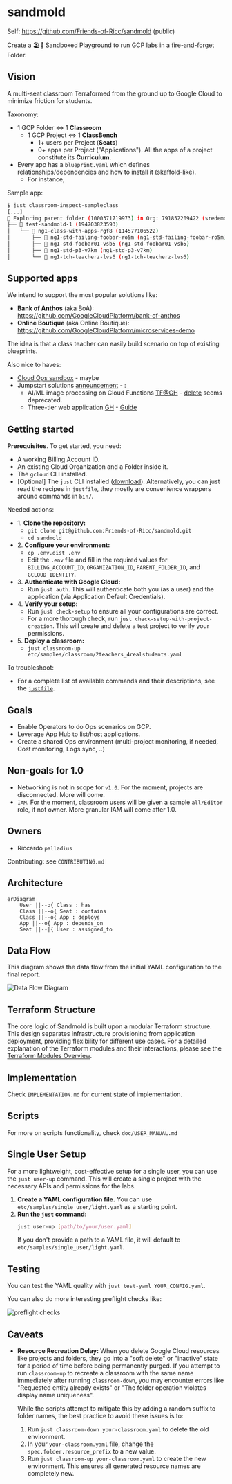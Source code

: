 # sandmold

Self: https://github.com/Friends-of-Ricc/sandmold (public)

Create a 🏖️🎲 Sandboxed Playground to run GCP labs in a fire-and-forget Folder.

## Vision

A multi-seat classroom Terraformed from the ground up to Google Cloud to minimize friction for students.

Taxonomy:

* 1 GCP Folder <=> 1 **Classroom**
  * 1 GCP Project <=> 1 **ClassBench**
    * 1+ users per Project (**Seats**)
    * 0+ apps per Project ("Applications"). All the apps of a project constitute its **Curriculum**.
* Every app has a `blueprint.yaml` which defines relationships/dependencies and how to install it (skaffold-like).
    * For instance,

Sample app:


```bash
$ just classroom-inspect-sampleclass
[...]
🌳 Exploring parent folder (1000371719973) in Org: 791852209422 (sredemo.dev)
├── 📁 test-sandmold-1 (194703823593)
│   └── 📁 ng1-class-with-apps-rgf8 (114577106522)
│       ├── 🧩 ng1-std-failing-foobar-ro5m (ng1-std-failing-foobar-ro5m)
│       ├── 🧩 ng1-std-foobar01-vsb5 (ng1-std-foobar01-vsb5)
│       ├── 🧩 ng1-std-p3-v7km (ng1-std-p3-v7km)
│       └── 🧩 ng1-tch-teacherz-lvs6 (ng1-tch-teacherz-lvs6)
```

## Supported apps

We intend to support the most popular solutions like:
* **Bank of Anthos** (aka BoA): https://github.com/GoogleCloudPlatform/bank-of-anthos
* **Online Boutique** (aka Online Boutique): https://github.com/GoogleCloudPlatform/microservices-demo

The idea is that a class teacher can easily build scenario on top of existing blueprints.

Also nice to haves:

* [Cloud Ops sandbox](https://github.com/GoogleCloudPlatform/cloud-ops-sandbox) - maybe
* Jumpstart solutions [announcement](https://cloud.google.com/blog/products/application-modernization/introducing-google-cloud-jump-start-solutions) - :
  * AI/ML image processing on Cloud Functions [TF@GH](https://github.com/GoogleCloudPlatform/terraform-ml-image-annotation-gcf/tree/sic-jss/infra) - [delete](https://cloud.google.com/architecture/ai-ml/image-processing-cloud-functions?_gl=1*18ivjg4*_ga*MTU4NDM3ODU4My4xNzUxMzU5MDE2*_ga_WH2QY8WWF5*czE3NTEzNjQ0NzAkbzIkZzEkdDE3NTEzNjQ0NzMkajU3JGwwJGgw) seems deprecated.
  * Three-tier web application [GH](https://github.com/GoogleCloudPlatform/terraform-google-three-tier-web-app/tree/sic-jss-3) - [Guide](https://cloud.google.com/architecture/application-development/three-tier-web-app?_gl=1*1vwq5ks*_ga*MTU4NDM3ODU4My4xNzUxMzU5MDE2*_ga_WH2QY8WWF5*czE3NTEzNjQ0NzAkbzIkZzEkdDE3NTEzNjQ2MTgkajEyJGwwJGgw)

## Getting started

**Prerequisites**. To get started, you need:

* A working Billing Account ID.
* An existing Cloud Organization and a Folder inside it.
* The `gcloud` CLI installed.
* [Optional] The `just` CLI installed ([download](https://github.com/casey/just)). Alternatively, you can just read the recipes in `justfile`, they mostly are convenience wrappers around commands in `bin/`.

Needed actions:

* 1\. **Clone the repository:**
  * `git clone git@github.com:Friends-of-Ricc/sandmold.git`
  * `cd sandmold`
* 2\. **Configure your environment:**
  * `cp .env.dist .env`
  * Edit the `.env` file and fill in the required values for `BILLING_ACCOUNT_ID`, `ORGANIZATION_ID`, `PARENT_FOLDER_ID`, and `GCLOUD_IDENTITY`.
* 3\. **Authenticate with Google Cloud:**
  * Run `just auth`. This will authenticate both you (as a user) and the application (via Application Default Credentials).
* 4\. **Verify your setup:**
  * Run `just check-setup` to ensure all your configurations are correct.
  * For a more thorough check, run `just check-setup-with-project-creation`. This will create and delete a test project to verify your permissions.
* 5\. **Deploy a classroom:**
  * `just classroom-up etc/samples/classroom/2teachers_4realstudents.yaml`

To troubleshoot:

* For a complete list of available commands and their descriptions, see the [`justfile`](./justfile).

## Goals

* Enable Operators to do Ops scenarios on GCP.
* Leverage  App Hub to list/host applications.
* Create a shared Ops environment (multi-project monitoring, if needed, Cost monitoring, Logs sync, ..)

## Non-goals for 1.0

* Networking is not in scope for `v1.0`. For the moment, projects are disconnected. More will come.
* `IAM`. For the moment, classroom users will be given a sample `all/Editor` role, if not owner. More granular IAM will come after 1.0.

## Owners

* Riccardo `palladius`

Contributing: see `CONTRIBUTING.md`

## Architecture

```mermaid
erDiagram
    User ||--o{ Class : has
    Class ||--o{ Seat : contains
    Class ||--o{ App : deploys
    App ||--o{ App : depends_on
    Seat ||--|{ User : assigned_to
```

## Data Flow

This diagram shows the data flow from the initial YAML configuration to the final report.

![Data Flow Diagram](doc/data_flow_diagram.png)

## Terraform Structure

The core logic of Sandmold is built upon a modular Terraform structure. This design separates infrastructure provisioning from application deployment, providing flexibility for different use cases. For a detailed explanation of the Terraform modules and their interactions, please see the [Terraform Modules Overview](doc/TERRAFORM_MODULES.md).

## Implementation

Check `IMPLEMENTATION.md` for current state of implementation.

## Scripts

For more on scripts functionality, check `doc/USER_MANUAL.md`

## Single User Setup

For a more lightweight, cost-effective setup for a single user, you can use the `just user-up` command. This will create a single project with the necessary APIs and permissions for the labs.

1.  **Create a YAML configuration file.** You can use `etc/samples/single_user/light.yaml` as a starting point.
2.  **Run the `just` command:**
    ```bash
    just user-up [path/to/your/user.yaml]
    ```
    If you don't provide a path to a YAML file, it will default to `etc/samples/single_user/light.yaml`.

## Testing

You can test the YAML quality with `just test-yaml YOUR_CONFIG.yaml`.

You can also do more interesting preflight checks like:

![preflight checks](doc/preflight-check-screenshot.png)

## Caveats

*   **Resource Recreation Delay:** When you delete Google Cloud resources like projects and folders, they go into a "soft delete" or "inactive" state for a period of time before being permanently purged. If you attempt to run `classroom-up` to recreate a classroom with the same name immediately after running `classroom-down`, you may encounter errors like "Requested entity already exists" or "The folder operation violates display name uniqueness".

    While the scripts attempt to mitigate this by adding a random suffix to folder names, the best practice to avoid these issues is to:
    1.  Run `just classroom-down your-classroom.yaml` to delete the old environment.
    2.  In your `your-classroom.yaml` file, change the `spec.folder.resource_prefix` to a new value.
    3.  Run `just classroom-up your-classroom.yaml` to create the new environment. This ensures all generated resource names are completely new.
